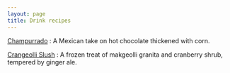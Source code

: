 ```yaml
---
layout: page
title: Drink recipes
---
```


[Champurrado](../champurrado)
:   A Mexican take on hot chocolate thickened with corn.

[Crangeolli Slush](../crangeolli-slush)
:   A frozen treat of makgeolli granita and cranberry shrub, tempered by ginger ale.
